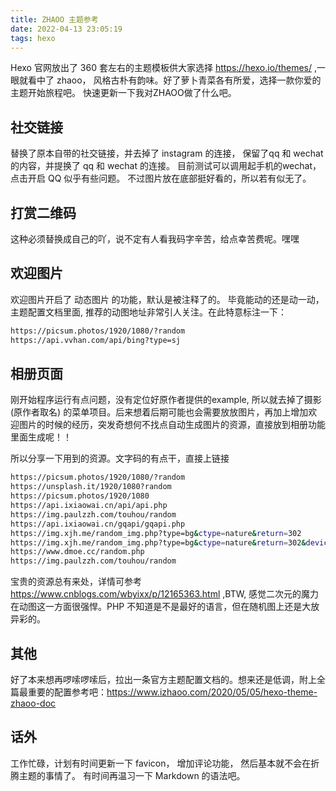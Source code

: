 ```yaml
---
title: ZHAOO 主题参考
date: 2022-04-13 23:05:19
tags: hexo
---
```

Hexo 官网放出了 360 套左右的主题模板供大家选择 https://hexo.io/themes/ ,一眼就看中了 zhaoo， 风格古朴有韵味。好了萝卜青菜各有所爱，选择一款你爱的主题开始旅程吧。 快速更新一下我对ZHAOO做了什么吧。

## 社交链接
替换了原本自带的社交链接，并去掉了 instagram 的连接， 保留了qq 和 wechat 的内容，并提换了 qq 和 wechat 的连接。 目前测试可以调用起手机的wechat， 点击开启 QQ 似乎有些问题。 不过图片放在底部挺好看的，所以若有似无了。

## 打赏二维码
这种必须替换成自己的吖，说不定有人看我码字辛苦，给点幸苦费呢。嘿嘿

## 欢迎图片
欢迎图片开启了 动态图片 的功能，默认是被注释了的。 毕竟能动的还是动一动，主题配置文档里面, 推荐的动图地址非常引人关注。在此特意标注一下：
```sh
https://picsum.photos/1920/1080/?random
https://api.vvhan.com/api/bing?type=sj
```

## 相册页面
刚开始程序运行有点问题，没有定位好原作者提供的example, 所以就去掉了摄影(原作者取名) 的菜单项目。后来想着后期可能也会需要放放图片，再加上增加欢迎图片的时候的经历，突发奇想何不找点自动生成图片的资源，直接放到相册功能里面生成呢！！

所以分享一下用到的资源。文字码的有点干，直接上链接
```sh
https://picsum.photos/1920/1080/?random
https://unsplash.it/1920/1080?random
https://picsum.photos/1920/1080
https://api.ixiaowai.cn/api/api.php
https://img.paulzzh.com/touhou/random
https://api.ixiaowai.cn/gqapi/gqapi.php
https://img.xjh.me/random_img.php?type=bg&ctype=nature&return=302
https://img.xjh.me/random_img.php?type=bg&ctype=nature&return=302&device=mobile
https://www.dmoe.cc/random.php
https://img.paulzzh.com/touhou/random
```
宝贵的资源总有来处，详情可参考 https://www.cnblogs.com/wbyixx/p/12165363.html ,BTW, 感觉二次元的魔力在动图这一方面很强悍。PHP 不知道是不是最好的语言，但在随机图上还是大放异彩的。

## 其他
好了本来想再啰嗦啰嗦后，拉出一条官方主题配置文档的。想来还是低调，附上全篇最重要的配置参考吧：https://www.izhaoo.com/2020/05/05/hexo-theme-zhaoo-doc 

## 话外
工作忙碌，计划有时间更新一下 favicon， 增加评论功能， 然后基本就不会在折腾主题的事情了。 有时间再温习一下 Markdown 的语法吧。




